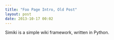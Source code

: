 ```yaml
---
title: "Foo Page Intro, Old Post"
layout: post
date: 2013-10-17 00:02
---
```


Simiki is a simple wiki framework, written in Python.

